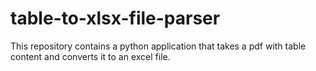 # table-to-xlsx-file-parser
This repository contains a python application that takes a pdf with table content and converts it to an excel file.
